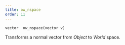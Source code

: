```yaml
---
title: ow_nspace
order: 11
---
```

`vector  ow_nspace(vector v)`

Transforms a normal vector from *Object* to *World* space.
